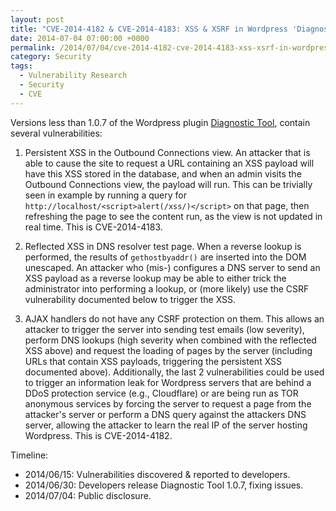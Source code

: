 ```yaml
---
layout: post
title: "CVE-2014-4182 & CVE-2014-4183: XSS & XSRF in Wordpress 'Diagnostic Tool' Plugin"
date: 2014-07-04 07:00:00 +0000
permalink: /2014/07/04/cve-2014-4182-cve-2014-4183-xss-xsrf-in-wordpress-diagnostic-tool-plugin/
category: Security
tags:
  - Vulnerability Research
  - Security
  - CVE
---
```

Versions less than 1.0.7 of the Wordpress plugin [Diagnostic Tool](https://wordpress.org/plugins/diagnostic-tool/), contain several vulnerabilities:

1. Persistent XSS in the Outbound Connections view.  An attacker that is able to cause the site to request a URL containing an XSS payload will have this XSS stored in the database, and when an admin visits the Outbound Connections view, the payload will run.  This can be trivially seen in example by running a query for `http://localhost/<script>alert(/xss/)</script>` on that page, then refreshing the page to see the content run, as the view is not updated in real time.  This is CVE-2014-4183.

2. Reflected XSS in DNS resolver test page.  When a reverse lookup is performed, the results of `gethostbyaddr()` are inserted into the DOM unescaped.  An attacker who (mis-) configures a DNS server to send an XSS payload as a reverse lookup may be able to either trick the administrator into performing a lookup, or (more likely) use the CSRF vulnerability documented below to trigger the XSS.

3. AJAX handlers do not have any CSRF protection on them.  This allows an attacker to trigger the server into sending test emails (low severity), perform DNS lookups (high severity when combined with the reflected XSS above) and request the loading of pages by the server (including URLs that contain XSS payloads, triggering the persistent XSS documented above).  Additionally, the last 2 vulnerabilities could be used to trigger an information leak for Wordpress servers that are behind a DDoS protection service (e.g., Cloudflare) or are being run as TOR anonymous services by forcing the server to request a page from the attacker's server or perform a DNS query against the attackers DNS server, allowing the attacker to learn the real IP of the server hosting Wordpress.  This is CVE-2014-4182.

Timeline:

- 2014/06/15: Vulnerabilities discovered & reported to developers.
- 2014/06/30: Developers release Diagnostic Tool 1.0.7, fixing issues.
- 2014/07/04: Public disclosure.
